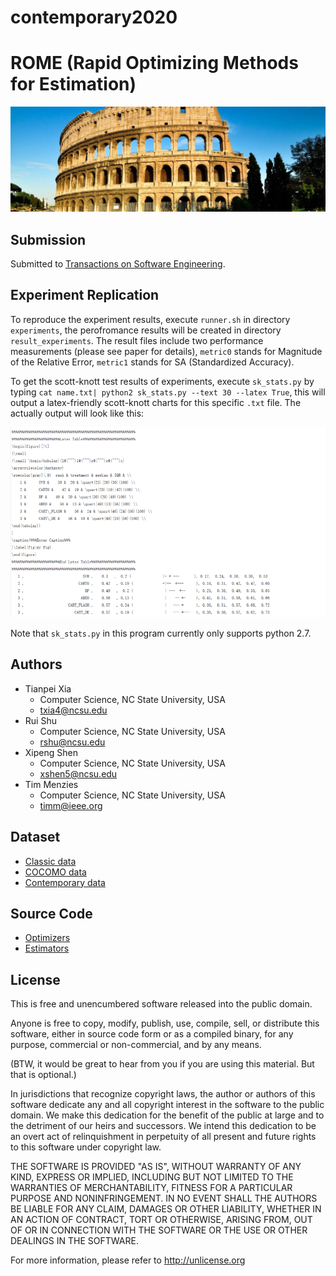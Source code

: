 # contemporary2020


# ROME (Rapid Optimizing Methods for Estimation)

![](https://github.com/arennax/rome_icse/blob/master/img/rome.jpg)

## Submission 

Submitted to [Transactions on Software Engineering](https://ieeexplore.ieee.org/xpl/RecentIssue.jsp?punumber=32).



## Experiment Replication

To reproduce the experiment results, execute `runner.sh` in directory `experiments`, the perofromance results will be created in directory `result_experiments`. The result files include two performance measurements (please see paper for details), `metric0` stands for Magnitude of the Relative Error, `metric1` stands for SA (Standardized Accuracy).

To get the scott-knott test results of experiments, execute `sk_stats.py` by typing `cat name.txt| python2 sk_stats.py --text 30 --latex True`, this will output a latex-friendly scott-knott charts for this specific `.txt` file. The actually output will look like this:

<img width="600" alt="table_V" src="https://github.com/arennax/rome_icse/blob/master/img/sk_temp.png">

Note that `sk_stats.py` in this program currently only supports python 2.7.

## Authors

+ Tianpei Xia
  + Computer Science, NC State University, USA 
  + txia4@ncsu.edu
+ Rui Shu
  + Computer Science, NC State University, USA 
  + rshu@ncsu.edu
+ Xipeng Shen
  + Computer Science, NC State University, USA 
  + xshen5@ncsu.edu
+ Tim Menzies
  + Computer Science, NC State University, USA 
  + timm@ieee.org

## Dataset

+ [Classic data](https://github.com/arennax/contemporary2020/tree/master/data_experiment/classic)
+ [COCOMO data](https://github.com/arennax/contemporary2020/tree/master/data_experiment/cocomo)
+ [Contemporary data](https://github.com/arennax/contemporary2020/tree/master/data_experiment/contemporary)

## Source Code

+ [Optimizers](https://github.com/arennax/contemporary2020/blob/master/experiments/optimizers.py)
+ [Estimators](https://github.com/arennax/contemporary2020/blob/master/experiments/learners.py)

## License

This is free and unencumbered software released into the public domain.

Anyone is free to copy, modify, publish, use, compile, sell, or distribute this software, either in source code form or as a compiled binary, for any purpose, commercial or non-commercial, and by any means.

(BTW, it would be great to hear from you if you are using this material. But that is optional.)

In jurisdictions that recognize copyright laws, the author or authors of this software dedicate any and all copyright interest in the software to the public domain. We make this dedication for the benefit of the public at large and to the detriment of our heirs and successors. We intend this dedication to be an overt act of relinquishment in perpetuity of all present and future rights to this software under copyright law.

THE SOFTWARE IS PROVIDED "AS IS", WITHOUT WARRANTY OF ANY KIND, EXPRESS OR IMPLIED, INCLUDING BUT NOT LIMITED TO THE WARRANTIES OF MERCHANTABILITY, FITNESS FOR A PARTICULAR PURPOSE AND NONINFRINGEMENT. IN NO EVENT SHALL THE AUTHORS BE LIABLE FOR ANY CLAIM, DAMAGES OR OTHER LIABILITY, WHETHER IN AN ACTION OF CONTRACT, TORT OR OTHERWISE, ARISING FROM, OUT OF OR IN CONNECTION WITH THE SOFTWARE OR THE USE OR OTHER DEALINGS IN THE SOFTWARE.

For more information, please refer to http://unlicense.org
  
